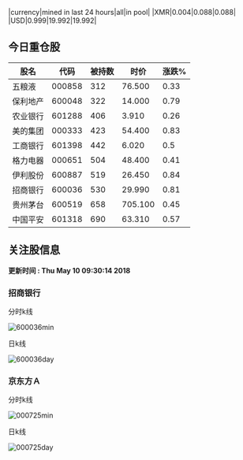 |currency|mined in last 24 hours|all|in pool|
|XMR|0.004|0.088|0.088|
|USD|0.999|19.992|19.992|

## 今日重仓股 

|股名|代码|被持数|时价|涨跌%|
|---|---|---|---|---|
|五粮液|000858|312|76.500|0.33|
|保利地产|600048|322|14.000|0.79|
|农业银行|601288|406|3.910|0.26|
|美的集团|000333|423|54.400|0.83|
|工商银行|601398|442|6.020|0.5|
|格力电器|000651|504|48.400|0.41|
|伊利股份|600887|519|26.450|0.84|
|招商银行|600036|530|29.990|0.81|
|贵州茅台|600519|658|705.100|0.45|
|中国平安|601318|690|63.310|0.57|

## 关注股信息
**更新时间 : Thu May 10 09:30:14 2018**
### 招商银行 
分时k线

![600036min](http://image.sinajs.cn/newchart/min/n/sh600036.gif)

日k线

![600036day](http://image.sinajs.cn/newchart/daily/n/sh600036.gif)

### 京东方Ａ 
分时k线

![000725min](http://image.sinajs.cn/newchart/min/n/sz000725.gif)

日k线

![000725day](http://image.sinajs.cn/newchart/daily/n/sz000725.gif)

